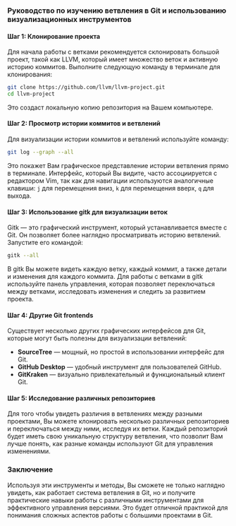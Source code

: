### Руководство по изучению ветвления в Git и использованию визуализационных инструментов

#### Шаг 1: Клонирование проекта
Для начала работы с ветками рекомендуется склонировать большой проект, такой как LLVM, который имеет множество веток и активную историю коммитов. Выполните следующую команду в терминале для клонирования:
```bash
git clone https://github.com/llvm/llvm-project.git
cd llvm-project
```
Это создаст локальную копию репозитория на Вашем компьютере.

#### Шаг 2: Просмотр истории коммитов и ветвлений
Для визуализации истории коммитов и ветвлений используйте команду:
```bash
git log --graph --all
```
Это покажет Вам графическое представление истории ветвления прямо в терминале. Интерфейс, который Вы видите, часто ассоциируется с редактором Vim, так как для навигации используются аналогичные клавиши: `j` для перемещения вниз, `k` для перемещения вверх, `q` для выхода.

#### Шаг 3: Использование gitk для визуализации веток
Gitk — это графический инструмент, который устанавливается вместе с Git. Он позволяет более наглядно просматривать историю ветвлений. Запустите его командой:
```bash
gitk --all
```
В gitk Вы можете видеть каждую ветку, каждый коммит, а также детали и изменения для каждого коммита. Для работы с ветками в gitk используйте панель управления, которая позволяет переключаться между ветками, исследовать изменения и следить за развитием проекта.

#### Шаг 4: Другие Git frontends
Существует несколько других графических интерфейсов для Git, которые могут быть полезны для визуализации ветвлений:
- **SourceTree** — мощный, но простой в использовании интерфейс для Git.
- **GitHub Desktop** — удобный инструмент для пользователей GitHub.
- **GitKraken** — визуально привлекательный и функциональный клиент Git.

#### Шаг 5: Исследование различных репозиториев
Для того чтобы увидеть различия в ветвлениях между разными проектами, Вы можете клонировать несколько различных репозиториев и переключаться между ними, исследуя их ветки. Каждый репозиторий будет иметь свою уникальную структуру ветвления, что позволит Вам лучше понять, как разные команды используют Git для управления изменениями.

### Заключение
Используя эти инструменты и методы, Вы сможете не только наглядно увидеть, как работает система ветвления в Git, но и получите практические навыки работы с различными инструментами для эффективного управления версиями. Это будет отличной практикой для понимания сложных аспектов работы с большими проектами в Git.
